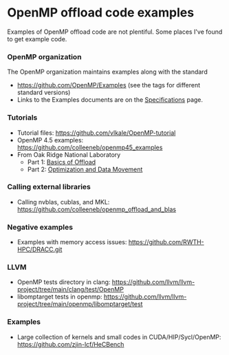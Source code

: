 # OpenMP offload code examples
Examples of OpenMP offload code are not plentiful.  Some places I've found to get example code.

### OpenMP organization
The OpenMP organization maintains examples along with the standard
* https://github.com/OpenMP/Examples  (see the tags for different standard versions)
* Links to the Examples documents are on the [Specifications](https://www.openmp.org/specifications/) page.

### Tutorials
* Tutorial files: https://github.com/vlkale/OpenMP-tutorial
* OpenMP 4.5 examples: https://github.com/colleeneb/openmp45_examples
* From Oak Ridge National Laboratory 
  * Part 1: [Basics of Offload](https://www.olcf.ornl.gov/calendar/introduction-to-openmp-offload-part-1-basics-of-offload-2/)
  * Part 2: [Optimization and Data Movement](https://www.olcf.ornl.gov/https/wwwolcfornlgov/calendar/introduction-to-openmp-offload-part-2-optimization-and-data-management-2/)

### Calling external libraries
* Calling nvblas, cublas, and MKL: https://github.com/colleeneb/openmp_offload_and_blas


### Negative examples
* Examples with memory access issues: https://github.com/RWTH-HPC/DRACC.git

### LLVM
* OpenMP tests directory in clang: https://github.com/llvm/llvm-project/tree/main/clang/test/OpenMP
* libomptarget tests in openmp: https://github.com/llvm/llvm-project/tree/main/openmp/libomptarget/test


### Examples
* Large collection of kernels and small codes in CUDA/HIP/Sycl/OpenMP: https://github.com/zjin-lcf/HeCBench
